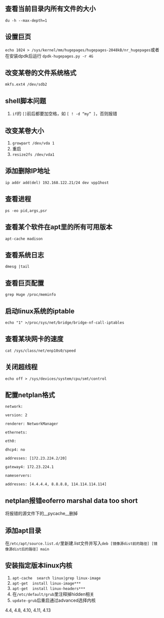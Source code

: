 ## 查看当前目录内所有文件的大小

`du -h --max-depth=1`

## 设置巨页

`echo 1024 > /sys/kernel/mm/hugepages/hugepages-2048kB/nr_hugepages`或者在安装dpdk后运行 `dpdk-hugepages.py -r 4G`

## 改变某卷的文件系统格式

`mkfs.ext4 /dev/sdb2`

## shell脚本问题

1. `if`的 `[]`前后都要加空格，如 `[ ! -d “my” ]`，否则报错

## 改变某卷大小

1. `growpart /dev/vda 1`
2. 重启
3. `resize2fs /dev/vda1`

## 添加删除IP地址

`ip addr add(del) 192.168.122.21/24 dev vpp1host`

## 查看进程

`ps -eo pid,args,psr`

## 查看某个软件在apt里的所有可用版本

`apt-cache madison`

## 查看系统日志

`dmesg |tail`

## 查看巨页配置

`grep Huge /proc/meminfo`

## 启动linux系统的iptable

`echo "1" >/proc/sys/net/bridge/bridge-nf-call-iptables`

## 查看某块网卡的速度

`cat /sys/class/net/enp10s0/speed`

## 关闭超线程

`echo off > /sys/devices/system/cpu/smt/control`

## 配置netplan格式

`network:   `

`version: 2   `

`renderer: NetworkManager   `

`ethernets:         `

`eth0:                 `

`dhcp4: no                 `

`addresses: [172.23.224.2/20]                 `

`gateway4: 172.23.224.1                 `

`nameservers:                         `

`addresses: [4.4.4.4, 8.8.8.8, 114.114.114.114]`

## netplan报错eoferro marshal data too short
将报错的源文件下的__pycache__删掉

## 添加apt目录
在`/etc/apt/source.list.d/`里新建.list文件并写入`deb [镜像源dist前的路径] [镜像源dist后的路径] main`

## 安装指定版本linux内核
1. `apt-cache  search linux|grep linux-image`
2. `apt-get  install linux-image***`
3. `apt-get  install linux-headers***`
4. 在`/etc/default/grub`里注释掉hidden相关
5. `update-grub`后重启通过advanced选择内核

4.4, 4.8, 4.10, 4.11, 4.13
